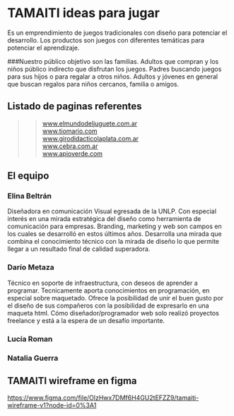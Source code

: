 # TAMAITI ideas para jugar
Es un emprendimiento de juegos tradicionales con diseño para potenciar el desarrollo.
Los productos son juegos con diferentes temáticas para potenciar el aprendizaje.


###Nuestro público objetivo son las familias. 
Adultos que compran y los niños público indirecto que disfrutan los juegos.
Padres buscando juegos para sus hijos o para regalar a otros niños.
Adultos y jóvenes en general que buscan regalos para niños cercanos, familia o amigos.


## Listado de paginas referentes

>> www.elmundodeljuguete.com.ar </br>
>> www.tiomario.com </br>
>> www.girodidacticolaplata.com.ar </br>
>> www.cebra.com.ar </br>
>> www.apioverde.com 



## El equipo

### Elina Beltrán
Diseñadora en comunicación Visual egresada de la UNLP.
Con especial interés en una mirada estratégica del diseño como herramienta de comunicación para empresas. 
Branding, marketing y web son campos en los cuales se desarrolló en estos últimos años.
Desarrolla una mirada que combina el conocimiento técnico con la mirada de diseño lo que permite llegar a un resultado final de calidad superadora.


### Darío Metaza
Técnico en soporte de infraestructura, con deseos de aprender a programar.
Tecnicamente aporta conocimientos en programación, en especial sobre maquetado.
Ofrece la posibilidad de unir el buen gusto por el diseño de sus compañeros con la posibilidad de expresarlo en una maqueta html.
Cómo diseñador/programador web solo realizó proyectos freelance y está a la espera de un desafío importante.


### Lucía Roman

### Natalia Guerra

## TAMAITI wireframe en figma

https://www.figma.com/file/OlzHwx7DMf6H4GU2tEFZZ9/tamaiti-wireframe-v1?node-id=0%3A1
